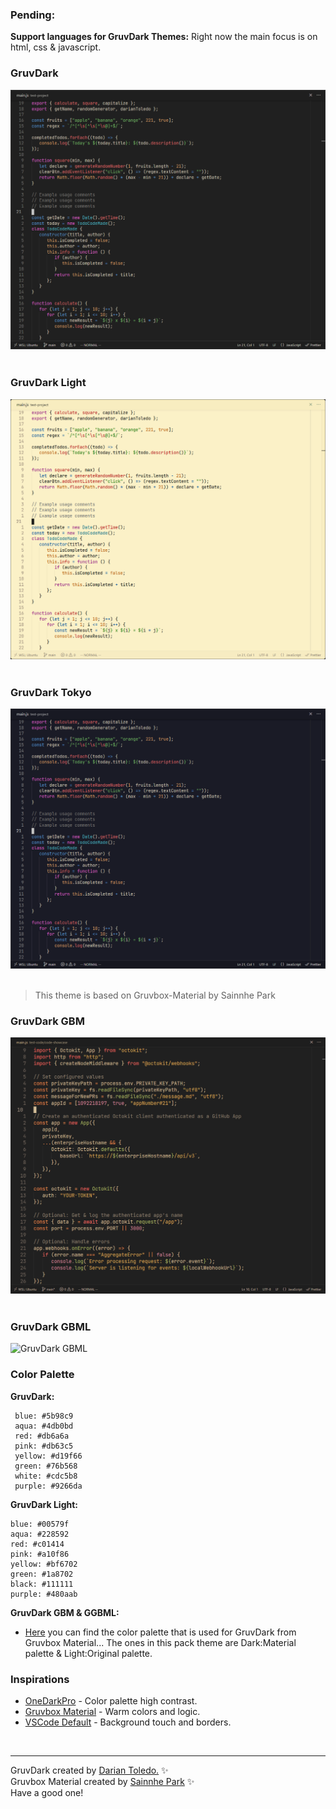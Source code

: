 ### Pending:

**Support languages for GruvDark Themes:** Right now the main focus is on html, css & javascript.<br>

### GruvDark

![GruvDark](images/gruvdark.png)
&nbsp;

### GruvDark Light

![GruvDark Light](images/gruvdark-light.png)
&nbsp;

### GruvDark Tokyo

![GruvDark Tokyo](images/gruvdark-tokyo.png)
&nbsp;

> This theme is based on Gruvbox-Material by Sainnhe Park

### GruvDark GBM

![GruvDark GBM](images/gruvdark-gbm.png)
&nbsp;

### GruvDark GBML

![GruvDark GBML](images/gruvdark-gbml.png)
&nbsp;

### Color Palette

<!-- Visual color palette like https://github.com/morhetz/gruvbox/tree/master -->

**GruvDark:**

```
 blue: #5b98c9
 aqua: #4db0bd
 red: #db6a6a
 pink: #db63c5
 yellow: #d19f66
 green: #76b568
 white: #cdc5b8
 purple: #9266da
```

**GruvDark Light:**

```
blue: #00579f
aqua: #228592
red: #c01414
pink: #a10f86
yellow: #bf6702
green: #1a8702
black: #111111
purple: #480aab
```

**GruvDark GBM & GGBML:**

-  [Here](https://github.com/sainnhe/gruvbox-material-vscode) you can find the color palette that is used for GruvDark from Gruvbox Material... The ones in this pack theme are Dark:Material palette & Light:Original palette.

### Inspirations

-  [OneDarkPro](https://github.com/Binaryify/OneDark-Pro) - Color palette high contrast.
-  [Gruvbox Material](https://github.com/sainnhe/gruvbox-material-vscode) - Warm colors and logic.
-  [VSCode Default]() - Background touch and borders.

&nbsp;

---

GruvDark created by <a href="https://github.com/darianmorat">Darian Toledo.</a> ✨ <br />
Gruvbox Material created by <a href="https://github.com/sainnhe"> Sainnhe Park</a> ✨ <br />
Have a good one!
